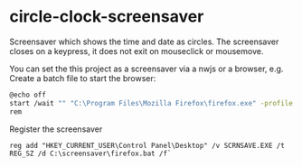 # circle-clock-screensaver
Screensaver which shows the time and date as circles.
The screensaver closes on a keypress, it does not exit on mouseclick or mousemove.

You can set the this project as a screensaver via a nwjs or a browser, e.g.
Create a batch file to start the browser:

```bash
@echo off
start /wait "" "C:\Program Files\Mozilla Firefox\firefox.exe" -profile C:/screensaver/firefox_profile -kisok file:///C:/screensaver/index.html
rem
```

Register the screensaver
```regedit
reg add "HKEY_CURRENT_USER\Control Panel\Desktop" /v SCRNSAVE.EXE /t REG_SZ /d C:\screensaver\firefox.bat /f`
```
